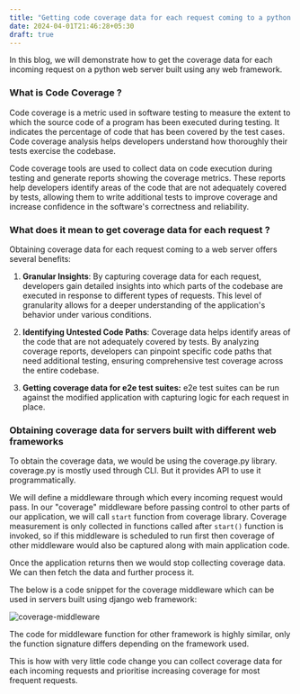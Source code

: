 ```yaml
---
title: "Getting code coverage data for each request coming to a python web server"
date: 2024-04-01T21:46:28+05:30
draft: true
---
```


In this blog, we will demonstrate how to get the coverage data for each incoming request on a python web server built using any web framework.

### What is Code Coverage ?

Code coverage is a metric used in software testing to measure the extent to which the source code of a program has been executed during testing. It indicates the percentage of code that has been covered by the test cases. Code coverage analysis helps developers understand how thoroughly their tests exercise the codebase.

Code coverage tools are used to collect data on code execution during testing and generate reports showing the coverage metrics. These reports help developers identify areas of the code that are not adequately covered by tests, allowing them to write additional tests to improve coverage and increase confidence in the software's correctness and reliability.

### What does it mean to get coverage data for each request ?

Obtaining coverage data for each request coming to a web server offers several benefits:

1. **Granular Insights**: By capturing coverage data for each request, developers gain detailed insights into which parts of the codebase are executed in response to different types of requests. This level of granularity allows for a deeper understanding of the application's behavior under various conditions.
    
2. **Identifying Untested Code Paths**: Coverage data helps identify areas of the code that are not adequately covered by tests. By analyzing coverage reports, developers can pinpoint specific code paths that need additional testing, ensuring comprehensive test coverage across the entire codebase.
    
3. **Getting coverage data for e2e test suites:** e2e test suites can be run against the modified application with capturing logic for each request in place.
    

### Obtaining coverage data for servers built with different web frameworks

To obtain the coverage data, we would be using the coverage.py library. coverage.py is mostly used through CLI. But it provides API to use it programmatically.

We will define a middleware through which every incoming request would pass. In our "coverage" middleware before passing control to other parts of our application, we will call `start` function from coverage library. Coverage measurement is only collected in functions called after `start()` function is invoked, so if this middleware is scheduled to run first then coverage of other middleware would also be captured along with main application code.

Once the application returns then we would stop collecting coverage data. We can then fetch the data and further process it.

The below is a code snippet for the coverage middleware which can be used in servers built using django web framework:

![coverage-middleware](/coverageMiddleware.png)

The code for middleware function for other framework is highly similar, only the function signature differs depending on the framework used.

This is how with very little code change you can collect coverage data for each incoming requests and prioritise increasing coverage for most frequent requests.